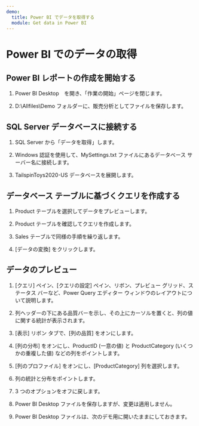 ```yaml
---
demo:
  title: Power BI でデータを取得する
  module: Get data in Power BI
---
```


# Power BI でのデータの取得

## Power BI レポートの作成を開始する

1. Power BI Desktop　を開き、「作業の開始」ページを閉じます。

1. D:\Allfiles\Demo フォルダーに、販売分析としてファイルを保存します。

## SQL Server データベースに接続する

1. SQL Server から「データを取得」します。

1. Windows 認証を使用して、MySettings.txt ファイルにあるデータベース サーバー名に接続します。

1. TailspinToys2020-US データベースを展開します。

## データベース テーブルに基づくクエリを作成する

1. Product テーブルを選択してデータをプレビューします。

1. Product テーブルを確認してクエリを作成します。

1. Sales テーブルで同様の手順を繰り返します。

1. [データの変換] をクリックします。

## データのプレビュー

1. [クエリ] ペイン、[クエリの設定] ペイン、リボン、プレビュー グリッド、ステータス バーなど、Power Query エディター ウィンドウのレイアウトについて説明します。

1. 列ヘッダーの下にある品質バーを示し、その上にカーソルを置くと、列の値に関する統計が表示されます。

1. [表示] リボン タブで、[列の品質] をオンにします。

1. [列の分布] をオンにし、ProductID (一意の値) と ProductCategory (いくつかの重複した値) などの列をポイントします。

1. [列のプロファイル] をオンにし、[ProductCategory] 列を選択します。

1. 列の統計と分布をポイントします。

1. 3 つのオプションをオフに戻します。

1. Power BI Desktop ファイルを保存しますが、変更は適用しません。

1. Power BI Desktop ファイルは、次のデモ用に開いたままにしておきます。

